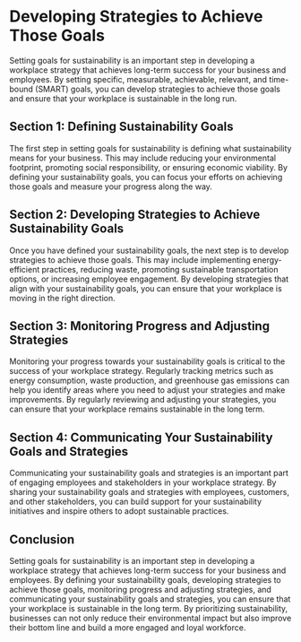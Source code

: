 Developing Strategies to Achieve Those Goals
=========================================================================================

Setting goals for sustainability is an important step in developing a workplace strategy that achieves long-term success for your business and employees. By setting specific, measurable, achievable, relevant, and time-bound (SMART) goals, you can develop strategies to achieve those goals and ensure that your workplace is sustainable in the long run.

Section 1: Defining Sustainability Goals
----------------------------------------

The first step in setting goals for sustainability is defining what sustainability means for your business. This may include reducing your environmental footprint, promoting social responsibility, or ensuring economic viability. By defining your sustainability goals, you can focus your efforts on achieving those goals and measure your progress along the way.

Section 2: Developing Strategies to Achieve Sustainability Goals
----------------------------------------------------------------

Once you have defined your sustainability goals, the next step is to develop strategies to achieve those goals. This may include implementing energy-efficient practices, reducing waste, promoting sustainable transportation options, or increasing employee engagement. By developing strategies that align with your sustainability goals, you can ensure that your workplace is moving in the right direction.

Section 3: Monitoring Progress and Adjusting Strategies
-------------------------------------------------------

Monitoring your progress towards your sustainability goals is critical to the success of your workplace strategy. Regularly tracking metrics such as energy consumption, waste production, and greenhouse gas emissions can help you identify areas where you need to adjust your strategies and make improvements. By regularly reviewing and adjusting your strategies, you can ensure that your workplace remains sustainable in the long term.

Section 4: Communicating Your Sustainability Goals and Strategies
-----------------------------------------------------------------

Communicating your sustainability goals and strategies is an important part of engaging employees and stakeholders in your workplace strategy. By sharing your sustainability goals and strategies with employees, customers, and other stakeholders, you can build support for your sustainability initiatives and inspire others to adopt sustainable practices.

Conclusion
----------

Setting goals for sustainability is an important step in developing a workplace strategy that achieves long-term success for your business and employees. By defining your sustainability goals, developing strategies to achieve those goals, monitoring progress and adjusting strategies, and communicating your sustainability goals and strategies, you can ensure that your workplace is sustainable in the long term. By prioritizing sustainability, businesses can not only reduce their environmental impact but also improve their bottom line and build a more engaged and loyal workforce.


